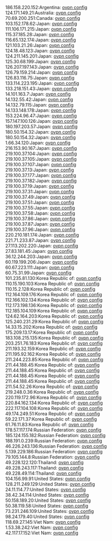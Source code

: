 186.158.220.152:Argentina: [ovpn config](vpn/186_158_220_152.ovpn)  
124.171.149.21:Australia: [ovpn config](vpn/124_171_149_21.ovpn)  
70.69.200.251:Canada: [ovpn config](vpn/70_69_200_251.ovpn)  
103.152.178.62:Japan: [ovpn config](vpn/103_152_178_62.ovpn)  
111.106.171.215:Japan: [ovpn config](vpn/111_106_171_215.ovpn)  
115.37.185.28:Japan: [ovpn config](vpn/115_37_185_28.ovpn)  
116.65.132.174:Japan: [ovpn config](vpn/116_65_132_174.ovpn)  
121.103.21.26:Japan: [ovpn config](vpn/121_103_21_26.ovpn)  
124.18.48.123:Japan: [ovpn config](vpn/124_18_48_123.ovpn)  
124.211.145.201:Japan: [ovpn config](vpn/124_211_145_201.ovpn)  
125.30.68.199:Japan: [ovpn config](vpn/125_30_68_199.ovpn)  
126.207.197.143:Japan: [ovpn config](vpn/126_207_197_143.ovpn)  
126.79.159.214:Japan: [ovpn config](vpn/126_79_159_214.ovpn)  
126.83.116.75:Japan: [ovpn config](vpn/126_83_116_75.ovpn)  
133.114.223.195:Japan: [ovpn config](vpn/133_114_223_195.ovpn)  
133.218.151.43:Japan: [ovpn config](vpn/133_218_151_43.ovpn)  
14.101.163.7:Japan: [ovpn config](vpn/14_101_163_7.ovpn)  
14.132.55.42:Japan: [ovpn config](vpn/14_132_55_42.ovpn)  
14.132.79.115:Japan: [ovpn config](vpn/14_132_79_115.ovpn)  
14.133.148.178:Japan: [ovpn config](vpn/14_133_148_178.ovpn)  
153.224.96.47:Japan: [ovpn config](vpn/153_224_96_47.ovpn)  
157.147.100.126:Japan: [ovpn config](vpn/157_147_100_126.ovpn)  
180.197.203.57:Japan: [ovpn config](vpn/180_197_203_57.ovpn)  
180.50.154.32:Japan: [ovpn config](vpn/180_50_154_32.ovpn)  
180.50.154.32:Japan: [ovpn config](vpn/180_50_154_32.ovpn)  
1.66.34.120:Japan: [ovpn config](vpn/1_66_34_120.ovpn)  
216.153.90.167:Japan: [ovpn config](vpn/216_153_90_167.ovpn)  
219.100.37.104:Japan: [ovpn config](vpn/219_100_37_104.ovpn)  
219.100.37.105:Japan: [ovpn config](vpn/219_100_37_105.ovpn)  
219.100.37.107:Japan: [ovpn config](vpn/219_100_37_107.ovpn)  
219.100.37.13:Japan: [ovpn config](vpn/219_100_37_13.ovpn)  
219.100.37.177:Japan: [ovpn config](vpn/219_100_37_177.ovpn)  
219.100.37.182:Japan: [ovpn config](vpn/219_100_37_182.ovpn)  
219.100.37.19:Japan: [ovpn config](vpn/219_100_37_19.ovpn)  
219.100.37.31:Japan: [ovpn config](vpn/219_100_37_31.ovpn)  
219.100.37.49:Japan: [ovpn config](vpn/219_100_37_49.ovpn)  
219.100.37.51:Japan: [ovpn config](vpn/219_100_37_51.ovpn)  
219.100.37.55:Japan: [ovpn config](vpn/219_100_37_55.ovpn)  
219.100.37.58:Japan: [ovpn config](vpn/219_100_37_58.ovpn)  
219.100.37.86:Japan: [ovpn config](vpn/219_100_37_86.ovpn)  
219.100.37.87:Japan: [ovpn config](vpn/219_100_37_87.ovpn)  
219.100.37.96:Japan: [ovpn config](vpn/219_100_37_96.ovpn)  
220.210.181.174:Japan: [ovpn config](vpn/220_210_181_174.ovpn)  
221.71.233.87:Japan: [ovpn config](vpn/221_71_233_87.ovpn)  
27.113.202.220:Japan: [ovpn config](vpn/27_113_202_220.ovpn)  
27.83.181.45:Japan: [ovpn config](vpn/27_83_181_45.ovpn)  
36.12.244.203:Japan: [ovpn config](vpn/36_12_244_203.ovpn)  
60.119.199.206:Japan: [ovpn config](vpn/60_119_199_206.ovpn)  
60.67.223.111:Japan: [ovpn config](vpn/60_67_223_111.ovpn)  
60.75.31.99:Japan: [ovpn config](vpn/60_75_31_99.ovpn)  
101.235.81.130:Korea Republic of: [ovpn config](vpn/101_235_81_130.ovpn)  
110.15.190.103:Korea Republic of: [ovpn config](vpn/110_15_190_103.ovpn)  
110.15.2.128:Korea Republic of: [ovpn config](vpn/110_15_2_128.ovpn)  
112.164.109.176:Korea Republic of: [ovpn config](vpn/112_164_109_176.ovpn)  
112.166.102.134:Korea Republic of: [ovpn config](vpn/112_166_102_134.ovpn)  
112.173.198.136:Korea Republic of: [ovpn config](vpn/112_173_198_136.ovpn)  
112.185.104.109:Korea Republic of: [ovpn config](vpn/112_185_104_109.ovpn)  
124.62.164.203:Korea Republic of: [ovpn config](vpn/124_62_164_203.ovpn)  
125.240.231.29:Korea Republic of: [ovpn config](vpn/125_240_231_29.ovpn)  
14.33.15.202:Korea Republic of: [ovpn config](vpn/14_33_15_202.ovpn)  
175.209.13.17:Korea Republic of: [ovpn config](vpn/175_209_13_17.ovpn)  
183.108.215.135:Korea Republic of: [ovpn config](vpn/183_108_215_135.ovpn)  
203.251.76.183:Korea Republic of: [ovpn config](vpn/203_251_76_183.ovpn)  
211.193.32.159:Korea Republic of: [ovpn config](vpn/211_193_32_159.ovpn)  
211.195.92.162:Korea Republic of: [ovpn config](vpn/211_195_92_162.ovpn)  
211.244.223.85:Korea Republic of: [ovpn config](vpn/211_244_223_85.ovpn)  
211.44.188.45:Korea Republic of: [ovpn config](vpn/211_44_188_45.ovpn)  
211.44.188.45:Korea Republic of: [ovpn config](vpn/211_44_188_45.ovpn)  
211.44.188.45:Korea Republic of: [ovpn config](vpn/211_44_188_45.ovpn)  
211.44.188.45:Korea Republic of: [ovpn config](vpn/211_44_188_45.ovpn)  
211.54.52.26:Korea Republic of: [ovpn config](vpn/211_54_52_26.ovpn)  
219.248.0.36:Korea Republic of: [ovpn config](vpn/219_248_0_36.ovpn)  
220.119.172.96:Korea Republic of: [ovpn config](vpn/220_119_172_96.ovpn)  
220.84.162.134:Korea Republic of: [ovpn config](vpn/220_84_162_134.ovpn)  
222.117.104.108:Korea Republic of: [ovpn config](vpn/222_117_104_108.ovpn)  
49.174.249.51:Korea Republic of: [ovpn config](vpn/49_174_249_51.ovpn)  
59.22.171.37:Korea Republic of: [ovpn config](vpn/59_22_171_37.ovpn)  
61.76.11.83:Korea Republic of: [ovpn config](vpn/61_76_11_83.ovpn)  
178.57.117.174:Russian Federation: [ovpn config](vpn/178_57_117_174.ovpn)  
185.124.155.182:Russian Federation: [ovpn config](vpn/185_124_155_182.ovpn)  
188.191.0.239:Russian Federation: [ovpn config](vpn/188_191_0_239.ovpn)  
46.226.243.136:Russian Federation: [ovpn config](vpn/46_226_243_136.ovpn)  
5.139.229.186:Russian Federation: [ovpn config](vpn/5_139_229_186.ovpn)  
79.105.144.8:Russian Federation: [ovpn config](vpn/79_105_144_8.ovpn)  
49.228.122.120:Thailand: [ovpn config](vpn/49_228_122_120.ovpn)  
49.228.243.117:Thailand: [ovpn config](vpn/49_228_243_117.ovpn)  
49.228.49.114:Thailand: [ovpn config](vpn/49_228_49_114.ovpn)  
104.156.99.91:United States: [ovpn config](vpn/104_156_99_91.ovpn)  
128.211.249.129:United States: [ovpn config](vpn/128_211_249_129.ovpn)  
24.11.114.77:United States: [ovpn config](vpn/24_11_114_77.ovpn)  
38.42.34.114:United States: [ovpn config](vpn/38_42_34_114.ovpn)  
50.158.189.20:United States: [ovpn config](vpn/50_158_189_20.ovpn)  
50.38.119.58:United States: [ovpn config](vpn/50_38_119_58.ovpn)  
73.231.246.109:United States: [ovpn config](vpn/73_231_246_109.ovpn)  
98.24.179.40:United States: [ovpn config](vpn/98_24_179_40.ovpn)  
118.69.27.145:Viet Nam: [ovpn config](vpn/118_69_27_145.ovpn)  
1.53.38.242:Viet Nam: [ovpn config](vpn/1_53_38_242.ovpn)  
42.117.17.152:Viet Nam: [ovpn config](vpn/42_117_17_152.ovpn)  
